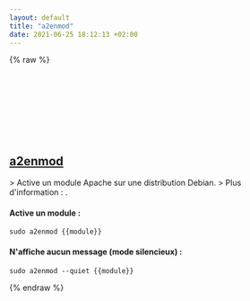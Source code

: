 ```yaml
---
layout: default
title: "a2enmod"
date: 2021-06-25 18:12:13 +02:00
---
```

{% raw %}
<h2 id="a2enmod">
  <a href="/fr/linux/a2enmod.html">a2enmod</a> <a href="#a2enmod"><svg class="icon">
    <use href="/assets/images/unicode_sprite.svg#link" />
  </svg></a>
</h2>
> Active un module Apache sur une distribution Debian.
> Plus d'information : <https://manpages.debian.org/latest/apache2/a2enmod.8.en.html>.

#### Active un module :
```shell
sudo a2enmod {{module}}
```
#### N'affiche aucun message (mode silencieux) :
```shell
sudo a2enmod --quiet {{module}}
```
{% endraw %}